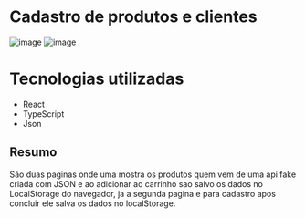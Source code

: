 # Cadastro de produtos e clientes

![image](https://user-images.githubusercontent.com/85035512/126917705-7c118259-4e2a-4081-a8ec-c9a934e70588.png)
![image](https://user-images.githubusercontent.com/85035512/126917720-b39aa65c-9b28-4ef1-a205-00e1011ba9c9.png)

# Tecnologias utilizadas 

* React
* TypeScript
* Json

## Resumo 

São duas paginas onde uma mostra os produtos quem vem de uma api fake criada com JSON e ao adicionar ao carrinho sao salvo os dados no LocalStorage do navegador,
ja a segunda pagina e para cadastro apos concluir ele salva os dados no localStorage.

